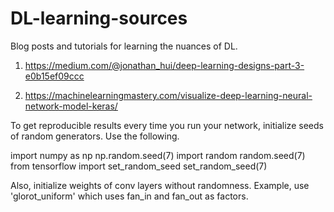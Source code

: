 # DL-learning-sources
Blog posts and tutorials for learning the nuances of DL.

1. https://medium.com/@jonathan_hui/deep-learning-designs-part-3-e0b15ef09ccc 

2. https://machinelearningmastery.com/visualize-deep-learning-neural-network-model-keras/ 

To get reproducible results every time you run your network, initialize seeds of random generators. Use the following.

import numpy as np
np.random.seed(7)
import random
random.seed(7)
from tensorflow import set_random_seed
set_random_seed(7)

Also, initialize weights of conv layers without randomness. Example, use 'glorot_uniform' which uses fan_in and fan_out as factors. 

